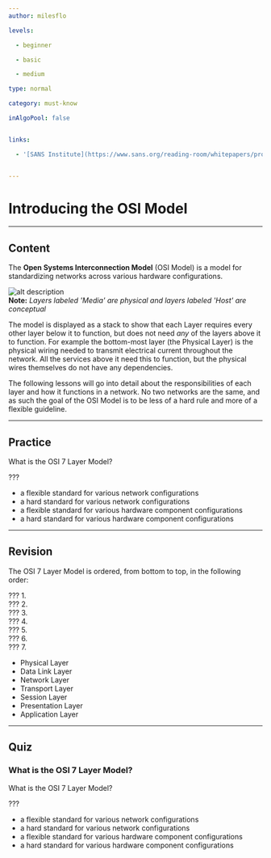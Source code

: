 ```yaml
---
author: milesflo

levels:

  - beginner

  - basic

  - medium

type: normal

category: must-know

inAlgoPool: false


links:

  - '[SANS Institute](https://www.sans.org/reading-room/whitepapers/protocols/applying-osi-layer-network-model-information-security-1309){website}'


---
```


# Introducing the OSI Model

---

## Content

The **Open Systems Interconnection Model** (OSI Model) is a model for standardizing networks across various hardware configurations.

![alt description](%3Csvg%20viewBox%3D%22-78%20-46%20476%20560%22%20width%3D%22476%22%20xmlns%3D%22http%3A%2F%2Fwww.w3.org%2F2000%2Fsvg%22%20xmlns%3Axlink%3D%22http%3A%2F%2Fwww.w3.org%2F1999%2Fxlink%22%20height%3D%22560%22%3E%3Cdefs%3E%3Cpath%20id%3D%22a%22%20d%3D%22M-3.56%20225l-.23-4.08-.84-3.93-1.31-3.23-1.62-2.93-2.16-2.46-2.3-2-2.7-1.16-3-.38%203-.24%202.7-1.23%202.3-1.69%202.16-2.7%201.62-3%201.3-3.23.85-3.85.23-4.24%22%20stroke%3D%22%23fff%22%20fill%3D%22%23fff%22%2F%3E%3Cpath%20id%3D%22b%22%20fill%3D%22none%22%20stroke%3D%22%237c7c7c%22%20d%3D%22M-3.56%20225l-.23-4.08-.84-3.93-1.31-3.23-1.62-2.93-2.16-2.46-2.3-2-2.7-1.16-3-.38%203-.24%202.7-1.23%202.3-1.69%202.16-2.7%201.62-3%201.3-3.23.85-3.85.23-4.24%22%2F%3E%3C%2Fdefs%3E%3Crect%20height%3D%22100%25%22%20width%3D%22100%25%22%20y%3D%22-46%22%20x%3D%22-78%22%20fill%3D%22%23fff%22%2F%3E%3Cg%20fill%3D%22none%22%3E%3Crect%20ry%3D%225%22%20height%3D%22192%22%20width%3D%2230.95%22%20stroke%3D%22%237c7c7c%22%20y%3D%22283.04%22%20x%3D%22-22.3%22%20stroke-width%3D%222%22%20class%3D%22bracket%22%2F%3E%3Crect%20ry%3D%226%22%20height%3D%22257.77%22%20width%3D%2230.95%22%20stroke%3D%22%237c7c7c%22%20y%3D%22-4.02%22%20x%3D%22-21.95%22%20stroke-width%3D%222%22%20class%3D%22bracket%22%2F%3E%3Crect%20ry%3D%2217.64%22%20height%3D%22212.09%22%20width%3D%22360.12%22%20stroke%3D%22%23b2b2b2%22%20y%3D%22272.97%22%20x%3D%228.95%22%20stroke-width%3D%226%22%20class%3D%22outline%22%2F%3E%3Crect%20ry%3D%2217.64%22%20height%3D%22278.17%22%20width%3D%22360.12%22%20stroke%3D%22%23b2b2b2%22%20y%3D%22-14.02%22%20x%3D%228.94%22%20stroke-width%3D%226%22%20class%3D%22outline%22%2F%3E%3C%2Fg%3E%3Cg%20stroke-width%3D%222%22%20stroke%3D%22%23000%22%20stroke-opacity%3D%22.4%22%20paint-order%3D%22stroke%22%3E%3Cg%20fill%3D%22%23c4db80%22%3E%3Crect%20ry%3D%2217.64%22%20height%3D%2260%22%20width%3D%22120%22%20y%3D%22-4.07%22%20x%3D%2218.98%22%20class%3D%22col1%20row1%22%2F%3E%3Crect%20ry%3D%2217.64%22%20height%3D%2260%22%20width%3D%22220%22%20y%3D%22-4.07%22%20x%3D%22138.98%22%20class%3D%22col2%20row1%22%2F%3E%3Crect%20ry%3D%2217.64%22%20height%3D%2260%22%20width%3D%22120%22%20y%3D%2261.93%22%20x%3D%2218.98%22%20class%3D%22col1%20row2%22%2F%3E%3Crect%20ry%3D%2217.64%22%20height%3D%2260%22%20width%3D%22220%22%20y%3D%2261.93%22%20x%3D%22138.98%22%20class%3D%22col2%20row2%22%2F%3E%3Crect%20ry%3D%2217.64%22%20height%3D%2260%22%20width%3D%22120%22%20y%3D%22127.93%22%20x%3D%2218.98%22%20class%3D%22col1%20row3%22%2F%3E%3Crect%20ry%3D%2217.64%22%20height%3D%2260%22%20width%3D%22220%22%20y%3D%22127.93%22%20x%3D%22138.98%22%20class%3D%22col2%20row3%22%2F%3E%3C%2Fg%3E%3Crect%20ry%3D%2217.64%22%20height%3D%2260%22%20width%3D%22120%22%20y%3D%22193.93%22%20x%3D%2218.98%22%20class%3D%22col1%20row4%22%20fill%3D%22%23e0e97f%22%2F%3E%3Crect%20ry%3D%2217.64%22%20height%3D%2260%22%20width%3D%22220%22%20y%3D%22193.93%22%20x%3D%22138.98%22%20class%3D%22col2%20row4%22%20fill%3D%22%23e0e97f%22%2F%3E%3Crect%20ry%3D%2217.64%22%20height%3D%2260%22%20width%3D%22120%22%20y%3D%22283.03%22%20x%3D%2219.04%22%20class%3D%22col1%20row5%22%20fill%3D%22%23f0e17f%22%2F%3E%3Crect%20ry%3D%2217.64%22%20height%3D%2260%22%20width%3D%22220%22%20y%3D%22283.03%22%20x%3D%22139.04%22%20class%3D%22col2%20row5%22%20fill%3D%22%23f0e17f%22%2F%3E%3Crect%20ry%3D%2217.64%22%20height%3D%2260%22%20width%3D%22120%22%20y%3D%22349.03%22%20x%3D%2219.04%22%20class%3D%22col1%20row6%22%20fill%3D%22%23edc27f%22%2F%3E%3Crect%20ry%3D%2217.64%22%20height%3D%2260%22%20width%3D%22220%22%20y%3D%22349.03%22%20x%3D%22139.04%22%20class%3D%22col2%20row6%22%20fill%3D%22%23edc27f%22%2F%3E%3Crect%20ry%3D%2217.64%22%20height%3D%2260%22%20width%3D%22120%22%20y%3D%22415.03%22%20x%3D%2219.04%22%20class%3D%22col1%20row7%22%20fill%3D%22%23dca27f%22%2F%3E%3Crect%20ry%3D%2217.64%22%20height%3D%2260%22%20width%3D%22220%22%20y%3D%22415.03%22%20x%3D%22139.04%22%20class%3D%22col2%20row7%22%20fill%3D%22%23dca27f%22%2F%3E%3C%2Fg%3E%3Cuse%20y%3D%22-80%22%20x%3D%22-17%22%20xlink%3Ahref%3D%22%23a%22%2F%3E%3Cuse%20xlink%3Ahref%3D%22%23b%22%20stroke%3D%22%237c7c7c%22%20y%3D%22-80%22%20x%3D%22-18.4%22%20stroke-width%3D%221.9%22%20fill%3D%22none%22%2F%3E%3Cuse%20y%3D%22176%22%20x%3D%22-17%22%20xlink%3Ahref%3D%22%23a%22%2F%3E%3Cuse%20xlink%3Ahref%3D%22%23b%22%20stroke%3D%22%237c7c7c%22%20y%3D%22176%22%20x%3D%22-18.4%22%20stroke-width%3D%221.9%22%20fill%3D%22none%22%2F%3E%3Cswitch%20font-size%3D%2218.06%22%20font-family%3D%22Arial%2Csans-serif%22%3E%3Cg%20systemLanguage%3D%22it%22%20text-anchor%3D%22middle%22%3E%3Ctext%20y%3D%22-26.31%22%20x%3D%2280%22%3Eunit%C3%A0%20di%20dato%3C%2Ftext%3E%3Ctext%20y%3D%22-26.31%22%20x%3D%22250%22%3Elivelli%3C%2Ftext%3E%3Ctext%20y%3D%2231.39%22%20x%3D%2278.98%22%3EDati%3C%2Ftext%3E%3Ctext%20y%3D%2297.39%22%20x%3D%2278.98%22%3EDati%3C%2Ftext%3E%3Ctext%20y%3D%22163.39%22%20x%3D%2278.98%22%3EDati%3C%2Ftext%3E%3Ctext%20y%3D%22229.39%22%20x%3D%2278.98%22%3ESegmenti%3C%2Ftext%3E%3Ctext%20y%3D%22318.49%22%20x%3D%2279.04%22%3EPacchetti%3C%2Ftext%3E%3Ctext%20y%3D%22384.49%22%20x%3D%2279.04%22%3ETrame%3C%2Ftext%3E%3Ctext%20y%3D%22450.49%22%20x%3D%2279.04%22%3EBit%3C%2Ftext%3E%3Ctext%20y%3D%2218%22%20x%3D%22248.98%22%3E%3Ctspan%3EApplicazione%3C%2Ftspan%3E%20%3Ctspan%20x%3D%22248.98%22%20font-size%3D%2210pt%22%20dy%3D%2216%22%3Edal%20processo%20di%20rete%3C%2Ftspan%3E%20%3Ctspan%20x%3D%22248.98%22%20font-size%3D%2210pt%22%20dy%3D%2216%22%3Eall%26apos%3Bapplicazione%3C%2Ftspan%3E%3C%2Ftext%3E%3Ctext%20y%3D%2282%22%20x%3D%22248.98%22%3E%3Ctspan%3EPresentazione%3C%2Ftspan%3E%20%3Ctspan%20x%3D%22248.98%22%20font-size%3D%2210pt%22%20dy%3D%2216%22%3Erappresentazione%20dei%20dati%3C%2Ftspan%3E%20%3Ctspan%20x%3D%22248.98%22%20font-size%3D%2210pt%22%20dy%3D%2216%22%3Ee%20criptazione%3C%2Ftspan%3E%3C%2Ftext%3E%3Ctext%20y%3D%22150%22%20x%3D%22248.98%22%3E%3Ctspan%3ESessione%3C%2Ftspan%3E%20%3Ctspan%20x%3D%22248.98%22%20font-size%3D%2210pt%22%20dy%3D%2222%22%3Ecomunicazione%20inter-host%3C%2Ftspan%3E%3C%2Ftext%3E%3Ctext%20y%3D%22214%22%20x%3D%22248.98%22%3E%3Ctspan%3ETrasporto%3C%2Ftspan%3E%20%3Ctspan%20x%3D%22248.98%22%20font-size%3D%2210pt%22%20dy%3D%2216%22%3Econnessioni%20end-to-end%3C%2Ftspan%3E%20%3Ctspan%20x%3D%22248.98%22%20font-size%3D%2210pt%22%20dy%3D%2216%22%3Ee%20affidabilit%C3%A0%3C%2Ftspan%3E%3C%2Ftext%3E%3Ctext%20y%3D%22303%22%20x%3D%22249.04%22%3E%3Ctspan%3ERete%3C%2Ftspan%3E%20%3Ctspan%20x%3D%22248.98%22%20font-size%3D%2210pt%22%20dy%3D%2216%22%3Edeterminazione%20dei%20percorsi%20e%3C%2Ftspan%3E%20%3Ctspan%20x%3D%22248.98%22%20font-size%3D%2210pt%22%20dy%3D%2216%22%3Eindirizzamento%20logico%20%28IP%29%3C%2Ftspan%3E%3C%2Ftext%3E%3Ctext%20y%3D%22369%22%20x%3D%22249.04%22%3E%3Ctspan%3ECollegamento%3C%2Ftspan%3E%20%3Ctspan%20x%3D%22248.98%22%20font-size%3D%2210pt%22%20dy%3D%2216%22%3Eindirizzamento%20fisico%3C%2Ftspan%3E%20%3Ctspan%20x%3D%22248.98%22%20font-size%3D%2210pt%22%20dy%3D%2216%22%3E%28MAC%20e%20LLC%29%3C%2Ftspan%3E%3C%2Ftext%3E%3Ctext%20y%3D%22435%22%20x%3D%22249.04%22%3E%3Ctspan%3EFisico%3C%2Ftspan%3E%20%3Ctspan%20x%3D%22248.98%22%20font-size%3D%2210pt%22%20dy%3D%2216%22%3Emezzo%2C%20segnale%20e%3C%2Ftspan%3E%20%3Ctspan%20x%3D%22248.98%22%20font-size%3D%2210pt%22%20dy%3D%2216%22%3Etrasmissione%20binaria%3C%2Ftspan%3E%3C%2Ftext%3E%3Cg%20font-size%3D%2224.06%22%3E%3Ctext%20y%3D%22127%22%20x%3D%22-50%22%20transform%3D%22rotate%28-90%20-50%20127%29%22%3ELivelli%20degli%20host%3C%2Ftext%3E%3Ctext%20y%3D%22384%22%20x%3D%22-50%22%20transform%3D%22rotate%28-90%20-50%20384%29%22%3ELivelli%20dei%20mezzi%3C%2Ftext%3E%3C%2Fg%3E%3C%2Fg%3E%3Cg%20systemLanguage%3D%22ro%22%20text-anchor%3D%22middle%22%3E%3Ctext%20y%3D%22-26.31%22%20x%3D%2280%22%3Eunitate%20de%20date%3C%2Ftext%3E%3Ctext%20y%3D%22-26.31%22%20x%3D%22250%22%3Eniveluri%3C%2Ftext%3E%3Ctext%20y%3D%2231.39%22%20x%3D%2278.98%22%3EDate%3C%2Ftext%3E%3Ctext%20y%3D%2297.39%22%20x%3D%2278.98%22%3EDate%3C%2Ftext%3E%3Ctext%20y%3D%22163.39%22%20x%3D%2278.98%22%3EDate%3C%2Ftext%3E%3Ctext%20y%3D%22229.39%22%20x%3D%2278.98%22%3ESegmente%3C%2Ftext%3E%3Ctext%20y%3D%22318.49%22%20x%3D%2279.04%22%3EPachete%3C%2Ftext%3E%3Ctext%20y%3D%22384.49%22%20x%3D%2279.04%22%3ECadre%3C%2Ftext%3E%3Ctext%20y%3D%22450.49%22%20x%3D%2279.04%22%3EBi%C8%9Bi%3C%2Ftext%3E%3Ctext%20y%3D%2218%22%20x%3D%22248.98%22%3E%3Ctspan%3EAplica%C8%9Bie%3C%2Ftspan%3E%20%3Ctspan%20x%3D%22248.98%22%20font-size%3D%2210pt%22%20dy%3D%2216%22%3Ede%20la%20procesulde%20re%C8%9Bea%3C%2Ftspan%3E%20%3Ctspan%20x%3D%22248.98%22%20font-size%3D%2210pt%22%20dy%3D%2216%22%3Ela%26apos%3Baplica%C8%9Bie%3C%2Ftspan%3E%3C%2Ftext%3E%3Ctext%20y%3D%2282%22%20x%3D%22248.98%22%3E%3Ctspan%3EPrezentare%3C%2Ftspan%3E%20%3Ctspan%20x%3D%22248.98%22%20font-size%3D%2210pt%22%20dy%3D%2216%22%3Ereprezentarea%20datelor%3C%2Ftspan%3E%20%3Ctspan%20x%3D%22248.98%22%20font-size%3D%2210pt%22%20dy%3D%2216%22%3E%C8%99i%20criptare%3C%2Ftspan%3E%3C%2Ftext%3E%3Ctext%20y%3D%22150%22%20x%3D%22248.98%22%3E%3Ctspan%3ESesiune%3C%2Ftspan%3E%20%3Ctspan%20x%3D%22248.98%22%20font-size%3D%2210pt%22%20dy%3D%2222%22%3Ecomunicare%20%C3%AEntre%20hosturi%3C%2Ftspan%3E%3C%2Ftext%3E%3Ctext%20y%3D%22214%22%20x%3D%22248.98%22%3E%3Ctspan%3ETrasport%3C%2Ftspan%3E%20%3Ctspan%20x%3D%22248.98%22%20font-size%3D%2210pt%22%20dy%3D%2216%22%3Econexiuni%20end-to-end%3C%2Ftspan%3E%20%3Ctspan%20x%3D%22248.98%22%20font-size%3D%2210pt%22%20dy%3D%2216%22%3E%C8%99i%20fiabilitate%3C%2Ftspan%3E%3C%2Ftext%3E%3Ctext%20y%3D%22303%22%20x%3D%22249.04%22%3E%3Ctspan%3ERe%C8%9Bea%3C%2Ftspan%3E%20%3Ctspan%20x%3D%22248.98%22%20font-size%3D%2210pt%22%20dy%3D%2216%22%3Edeterminarea%20rutelor%3C%2Ftspan%3E%20%3Ctspan%20x%3D%22248.98%22%20font-size%3D%2210pt%22%20dy%3D%2216%22%3E%C8%99i%20adresare%20logic%C4%83%20%28IP%29%3C%2Ftspan%3E%3C%2Ftext%3E%3Ctext%20y%3D%22369%22%20x%3D%22249.04%22%3E%3Ctspan%3ELeg%C4%83tur%C4%83%20de%20date%3C%2Ftspan%3E%20%3Ctspan%20x%3D%22248.98%22%20font-size%3D%2210pt%22%20dy%3D%2216%22%3Eadresare%20fizic%C4%83%3C%2Ftspan%3E%20%3Ctspan%20x%3D%22248.98%22%20font-size%3D%2210pt%22%20dy%3D%2216%22%3E%28MAC%20%C8%99i%20LLC%29%3C%2Ftspan%3E%3C%2Ftext%3E%3Ctext%20y%3D%22435%22%20x%3D%22249.04%22%3E%3Ctspan%3EFizic%3C%2Ftspan%3E%20%3Ctspan%20x%3D%22248.98%22%20font-size%3D%2210pt%22%20dy%3D%2216%22%3Emediu%2C%20semnal%20%C8%99i%3C%2Ftspan%3E%20%3Ctspan%20x%3D%22248.98%22%20font-size%3D%2210pt%22%20dy%3D%2216%22%3Etransmisiune%20binar%C4%83%3C%2Ftspan%3E%3C%2Ftext%3E%3Cg%20font-size%3D%2224.06%22%3E%3Ctext%20y%3D%22127%22%20x%3D%22-50%22%20transform%3D%22rotate%28-90%20-50%20127%29%22%3ENiveluri%20ale%20hostului%3C%2Ftext%3E%3Ctext%20y%3D%22384%22%20x%3D%22-50%22%20transform%3D%22rotate%28-90%20-50%20384%29%22%3ENiveluri%20are%20mediului%3C%2Ftext%3E%3C%2Fg%3E%3C%2Fg%3E%3Cg%20systemLanguage%3D%22cs%22%20text-anchor%3D%22middle%22%3E%3Ctext%20y%3D%22-26.31%22%20x%3D%2280%22%3Edata%3C%2Ftext%3E%3Ctext%20y%3D%22-26.31%22%20x%3D%22250%22%3Evrstva%3C%2Ftext%3E%3Ctext%20y%3D%2231.39%22%20x%3D%2278.98%22%3EData%3C%2Ftext%3E%3Ctext%20y%3D%2297.39%22%20x%3D%2278.98%22%3EData%3C%2Ftext%3E%3Ctext%20y%3D%22163.39%22%20x%3D%2278.98%22%3EData%3C%2Ftext%3E%3Ctext%20y%3D%22229.39%22%20x%3D%2278.98%22%3ESegmenty%3C%2Ftext%3E%3Ctext%20y%3D%22318.49%22%20x%3D%2279.04%22%3EPakety%3C%2Ftext%3E%3Ctext%20y%3D%22384.49%22%20x%3D%2279.04%22%3ER%C3%A1mce%3C%2Ftext%3E%3Ctext%20y%3D%22450.49%22%20x%3D%2279.04%22%3EBity%3C%2Ftext%3E%3Ctext%20y%3D%2218%22%20x%3D%22248.98%22%3E%3Ctspan%3EAplika%C4%8Dn%C3%AD%3C%2Ftspan%3E%20%3Ctspan%20x%3D%22248.98%22%20font-size%3D%2210pt%22%20dy%3D%2222%22%3Es%C3%AD%C5%A5ov%C3%BD%20proces%20aplikac%C3%AD%3C%2Ftspan%3E%3C%2Ftext%3E%3Ctext%20y%3D%2282%22%20x%3D%22248.98%22%3E%3Ctspan%3EPrezenta%C4%8Dn%C3%AD%3C%2Ftspan%3E%20%3Ctspan%20x%3D%22248.98%22%20font-size%3D%2210pt%22%20dy%3D%2222%22%3Eprezentace%20dat%20a%20%C5%A1ifrov%C3%A1n%C3%AD%3C%2Ftspan%3E%3C%2Ftext%3E%3Ctext%20y%3D%22150%22%20x%3D%22248.98%22%3E%3Ctspan%3ERela%C4%8Dn%C3%AD%3C%2Ftspan%3E%20%3Ctspan%20x%3D%22248.98%22%20font-size%3D%2210pt%22%20dy%3D%2216%22%3Ekomunikace%20mezi%3C%2Ftspan%3E%20%3Ctspan%20x%3D%22248.98%22%20font-size%3D%2210pt%22%20dy%3D%2216%22%3Ehostitely%3C%2Ftspan%3E%3C%2Ftext%3E%3Ctext%20y%3D%22214%22%20x%3D%22248.98%22%3E%3Ctspan%3ETransportn%C3%AD%3C%2Ftspan%3E%20%3Ctspan%20x%3D%22248.98%22%20font-size%3D%2210pt%22%20dy%3D%2216%22%3EEnd-to-End%20spojen%C3%AD%3C%2Ftspan%3E%20%3Ctspan%20x%3D%22248.98%22%20font-size%3D%2210pt%22%20dy%3D%2216%22%3Ea%20spolehlivost%3C%2Ftspan%3E%3C%2Ftext%3E%3Ctext%20y%3D%22303%22%20x%3D%22249.04%22%3E%3Ctspan%3ES%C3%AD%C5%A5ov%C3%A1%3C%2Ftspan%3E%20%3Ctspan%20x%3D%22248.98%22%20font-size%3D%2210pt%22%20dy%3D%2216%22%3Eur%C4%8Dov%C3%A1n%C3%AD%20cesty%20a%3C%2Ftspan%3E%20%3Ctspan%20x%3D%22248.98%22%20font-size%3D%2210pt%22%20dy%3D%2216%22%3Elogick%C3%A9%20adresov%C3%A1n%C3%AD%20%28IP%29%3C%2Ftspan%3E%3C%2Ftext%3E%3Ctext%20y%3D%22369%22%20x%3D%22249.04%22%3E%3Ctspan%3ESpojov%C3%A1%3C%2Ftspan%3E%20%3Ctspan%20x%3D%22248.98%22%20font-size%3D%2210pt%22%20dy%3D%2216%22%3Efyzick%C3%A9%20adresov%C3%A1n%C3%AD%3C%2Ftspan%3E%20%3Ctspan%20x%3D%22248.98%22%20font-size%3D%2210pt%22%20dy%3D%2216%22%3E%28MAC%20a%20LLC%29%3C%2Ftspan%3E%3C%2Ftext%3E%3Ctext%20y%3D%22435%22%20x%3D%22249.04%22%3E%3Ctspan%3EFyzick%C3%A1%3C%2Ftspan%3E%20%3Ctspan%20x%3D%22248.98%22%20font-size%3D%2210pt%22%20dy%3D%2222%22%3Em%C3%A9dium%2C%20sign%C3%A1l%2C%20bin%C3%A1rn%C3%AD%20p%C5%99enos%3C%2Ftspan%3E%3C%2Ftext%3E%3Cg%20font-size%3D%2224.06%22%3E%3Ctext%20y%3D%22127%22%20x%3D%22-50%22%20transform%3D%22rotate%28-90%20-50%20127%29%22%3EVrstvy%20hostitel%C5%AF%3C%2Ftext%3E%3Ctext%20y%3D%22384%22%20x%3D%22-50%22%20transform%3D%22rotate%28-90%20-50%20384%29%22%3EVrstvy%20m%C3%A9dia%3C%2Ftext%3E%3C%2Fg%3E%3C%2Fg%3E%3Cg%20systemLanguage%3D%22sv%22%20text-anchor%3D%22middle%22%3E%3Ctext%20y%3D%22-26.31%22%20x%3D%2280%22%3Edata%3C%2Ftext%3E%3Ctext%20y%3D%22-26.31%22%20x%3D%22250%22%3Eskikt%3C%2Ftext%3E%3Ctext%20y%3D%2231.39%22%20x%3D%2278.98%22%3EData%3C%2Ftext%3E%3Ctext%20y%3D%2297.39%22%20x%3D%2278.98%22%3EData%3C%2Ftext%3E%3Ctext%20y%3D%22163.39%22%20x%3D%2278.98%22%3EData%3C%2Ftext%3E%3Ctext%20y%3D%22229.39%22%20x%3D%2278.98%22%3ESegment%3C%2Ftext%3E%3Ctext%20y%3D%22318.49%22%20x%3D%2279.04%22%3EPaket%3C%2Ftext%3E%3Ctext%20y%3D%22384.49%22%20x%3D%2279.04%22%3ERamar%3C%2Ftext%3E%3Ctext%20y%3D%22450.49%22%20x%3D%2279.04%22%3EBitar%3C%2Ftext%3E%3Ctext%20y%3D%2218%22%20x%3D%22248.98%22%3E%3Ctspan%3EApplikation%3C%2Ftspan%3E%20%3Ctspan%20x%3D%22248.98%22%20font-size%3D%2210pt%22%20dy%3D%2216%22%3En%C3%A4tverksprocess%3C%2Ftspan%3E%20%3Ctspan%20x%3D%22248.98%22%20font-size%3D%2210pt%22%20dy%3D%2216%22%3Etill%20applikation%3C%2Ftspan%3E%3C%2Ftext%3E%3Ctext%20y%3D%2282%22%20x%3D%22248.98%22%3E%3Ctspan%3EPresentation%3C%2Ftspan%3E%20%3Ctspan%20x%3D%22248.98%22%20font-size%3D%2210pt%22%20dy%3D%2216%22%3Edataframst%C3%A4llning%3C%2Ftspan%3E%20%3Ctspan%20x%3D%22248.98%22%20font-size%3D%2210pt%22%20dy%3D%2216%22%3Eoch%20kryptering%3C%2Ftspan%3E%3C%2Ftext%3E%3Ctext%20y%3D%22150%22%20x%3D%22248.98%22%3E%3Ctspan%3ESession%3C%2Ftspan%3E%20%3Ctspan%20x%3D%22248.98%22%20font-size%3D%2210pt%22%20dy%3D%2216%22%3Emellanv%C3%A4rdslig%3C%2Ftspan%3E%20%3Ctspan%20x%3D%22248.98%22%20font-size%3D%2210pt%22%20dy%3D%2216%22%3Ekommunikationssamordning%3C%2Ftspan%3E%3C%2Ftext%3E%3Ctext%20y%3D%22214%22%20x%3D%22248.98%22%3E%3Ctspan%3ETransport%3C%2Ftspan%3E%20%3Ctspan%20x%3D%22248.98%22%20font-size%3D%2210pt%22%20dy%3D%2216%22%3Es%C3%A4ndning%2C%20mottagning%3C%2Ftspan%3E%20%3Ctspan%20x%3D%22248.98%22%20font-size%3D%2210pt%22%20dy%3D%2216%22%3Eoch%20ankomstkontroll%3C%2Ftspan%3E%3C%2Ftext%3E%3Ctext%20y%3D%22303%22%20x%3D%22249.04%22%3E%3Ctspan%3EN%C3%A4tverk%3C%2Ftspan%3E%20%3Ctspan%20x%3D%22248.98%22%20font-size%3D%2210pt%22%20dy%3D%2216%22%3Enavigering%20och%3C%2Ftspan%3E%20%3Ctspan%20x%3D%22248.98%22%20font-size%3D%2210pt%22%20dy%3D%2216%22%3Elogisk%20adressering%20%28IP%29%3C%2Ftspan%3E%3C%2Ftext%3E%3Ctext%20y%3D%22369%22%20x%3D%22249.04%22%3E%3Ctspan%3EDatal%C3%A4nk%3C%2Ftspan%3E%20%3Ctspan%20x%3D%22248.98%22%20font-size%3D%2210pt%22%20dy%3D%2216%22%3Efysisk%20adressering%3C%2Ftspan%3E%20%3Ctspan%20x%3D%22248.98%22%20font-size%3D%2210pt%22%20dy%3D%2216%22%3E%28MAC%20och%20LLC%29%3C%2Ftspan%3E%3C%2Ftext%3E%3Ctext%20y%3D%22435%22%20x%3D%22249.04%22%3E%3Ctspan%3EFysiskt%3C%2Ftspan%3E%20%3Ctspan%20x%3D%22248.98%22%20font-size%3D%2210pt%22%20dy%3D%2216%22%3Emedia%2C%20signal%20och%3C%2Ftspan%3E%20%3Ctspan%20x%3D%22248.98%22%20font-size%3D%2210pt%22%20dy%3D%2216%22%3Ebin%C3%A4r%20%C3%B6verf%C3%B6ring%3C%2Ftspan%3E%3C%2Ftext%3E%3Cg%20font-size%3D%2224.06%22%3E%3Ctext%20y%3D%22127%22%20x%3D%22-50%22%20transform%3D%22rotate%28-90%20-50%20127%29%22%3EV%C3%A4rdskikt%3C%2Ftext%3E%3Ctext%20y%3D%22384%22%20x%3D%22-50%22%20transform%3D%22rotate%28-90%20-50%20384%29%22%3EMediumskikt%3C%2Ftext%3E%3C%2Fg%3E%3C%2Fg%3E%3Cg%20systemLanguage%3D%22es%22%20text-anchor%3D%22middle%22%3E%3Ctext%20y%3D%22-26.31%22%20x%3D%2280%22%3Edata%20unit%3C%2Ftext%3E%3Ctext%20y%3D%22-26.31%22%20x%3D%22250%22%3Elayers%3C%2Ftext%3E%3Ctext%20y%3D%2231.39%22%20x%3D%2278.98%22%3EData%3C%2Ftext%3E%3Ctext%20y%3D%2297.39%22%20x%3D%2278.98%22%3EData%3C%2Ftext%3E%3Ctext%20y%3D%22163.39%22%20x%3D%2278.98%22%3EData%3C%2Ftext%3E%3Ctext%20y%3D%22229.39%22%20x%3D%2278.98%22%3ESegments%3C%2Ftext%3E%3Ctext%20y%3D%22318.49%22%20x%3D%2279.04%22%3EPackets%3C%2Ftext%3E%3Ctext%20y%3D%22384.49%22%20x%3D%2279.04%22%3EFrames%3C%2Ftext%3E%3Ctext%20y%3D%22450.49%22%20x%3D%2279.04%22%3EBits%3C%2Ftext%3E%3Ctext%20y%3D%2218%22%20x%3D%22248.98%22%3E%3Ctspan%3ENivel%20de%20Aplicaci%C3%B3n%3C%2Ftspan%3E%20%3Ctspan%20x%3D%22248.98%22%20font-size%3D%2210pt%22%20dy%3D%2222%22%3Eservicios%20de%20red%20a%20aplicaciones%3C%2Ftspan%3E%3C%2Ftext%3E%3Ctext%20y%3D%2282%22%20x%3D%22248.98%22%3E%3Ctspan%3ENivel%20de%20Presentaci%C3%B3n%3C%2Ftspan%3E%20%3Ctspan%20x%3D%22248.98%22%20font-size%3D%2210pt%22%20dy%3D%2222%22%3Erepresentaci%C3%B3n%20de%20los%20datos%3C%2Ftspan%3E%3C%2Ftext%3E%3Ctext%20y%3D%22150%22%20x%3D%22248.98%22%3E%3Ctspan%3ENivel%20de%20Sesi%C3%B3n%3C%2Ftspan%3E%20%3Ctspan%20x%3D%22248.98%22%20font-size%3D%2210pt%22%20dy%3D%2216%22%3Ecomunicaci%C3%B3n%20entre%20dispositivos%3C%2Ftspan%3E%20%3Ctspan%20x%3D%22248.98%22%20font-size%3D%2210pt%22%20dy%3D%2216%22%3Ede%20la%20red%3C%2Ftspan%3E%3C%2Ftext%3E%3Ctext%20y%3D%22214%22%20x%3D%22248.98%22%3E%3Ctspan%3ENivel%20de%20Transporte%3C%2Ftspan%3E%20%3Ctspan%20x%3D%22248.98%22%20font-size%3D%2210pt%22%20dy%3D%2216%22%3Econexi%C3%B3n%20extremo-a-extremo%3C%2Ftspan%3E%20%3Ctspan%20x%3D%22248.98%22%20font-size%3D%2210pt%22%20dy%3D%2216%22%3Ey%20fiabilidad%20de%20los%20datos%3C%2Ftspan%3E%3C%2Ftext%3E%3Ctext%20y%3D%22303%22%20x%3D%22249.04%22%3E%3Ctspan%3ENivel%20de%20Red%3C%2Ftspan%3E%20%3Ctspan%20x%3D%22248.98%22%20font-size%3D%2210pt%22%20dy%3D%2216%22%3Edeterminaci%C3%B3n%20de%20ruta%20e%3C%2Ftspan%3E%20%3Ctspan%20x%3D%22248.98%22%20font-size%3D%2210pt%22%20dy%3D%2216%22%3Edireccionamiento%20l%C3%B3gico%20%28IP%29%3C%2Ftspan%3E%3C%2Ftext%3E%3Ctext%20y%3D%22369%22%20x%3D%22249.04%22%3E%3Ctspan%3ENivel%20de%20Enlace%20de%20Datos%3C%2Ftspan%3E%20%3Ctspan%20x%3D%22248.98%22%20font-size%3D%2210pt%22%20dy%3D%2216%22%3Edireccionamiento%20f%C3%ADsico%3C%2Ftspan%3E%20%3Ctspan%20x%3D%22248.98%22%20font-size%3D%2210pt%22%20dy%3D%2216%22%3E%28MAC%20y%20LLC%29%3C%2Ftspan%3E%3C%2Ftext%3E%3Ctext%20y%3D%22435%22%20x%3D%22249.04%22%3E%3Ctspan%3ENivel%20F%C3%ADsico%3C%2Ftspan%3E%20%3Ctspan%20x%3D%22248.98%22%20font-size%3D%2210pt%22%20dy%3D%2222%22%3Ese%C3%B1al%20y%20transmisi%C3%B3n%20binaria%3C%2Ftspan%3E%3C%2Ftext%3E%3Cg%20font-size%3D%2224.06%22%3E%3Ctext%20y%3D%22127%22%20x%3D%22-50%22%20transform%3D%22rotate%28-90%20-50%20127%29%22%3EHost%20Layers%3C%2Ftext%3E%3Ctext%20y%3D%22384%22%20x%3D%22-50%22%20transform%3D%22rotate%28-90%20-50%20384%29%22%3EMedia%20Layers%3C%2Ftext%3E%3C%2Fg%3E%3C%2Fg%3E%3Cg%20systemLanguage%3D%22sk%22%20text-anchor%3D%22middle%22%3E%3Ctext%20y%3D%22-26.31%22%20x%3D%2280%22%3Ed%C3%A1ta%3C%2Ftext%3E%3Ctext%20y%3D%22-26.31%22%20x%3D%22250%22%3Evrstva%3C%2Ftext%3E%3Ctext%20y%3D%2231.39%22%20x%3D%2278.98%22%3ED%C3%A1ta%3C%2Ftext%3E%3Ctext%20y%3D%2297.39%22%20x%3D%2278.98%22%3ED%C3%A1ta%3C%2Ftext%3E%3Ctext%20y%3D%22163.39%22%20x%3D%2278.98%22%3ED%C3%A1ta%3C%2Ftext%3E%3Ctext%20y%3D%22229.39%22%20x%3D%2278.98%22%3ESegmenty%3C%2Ftext%3E%3Ctext%20y%3D%22318.49%22%20x%3D%2279.04%22%3EPakety%3C%2Ftext%3E%3Ctext%20y%3D%22384.49%22%20x%3D%2279.04%22%3ER%C3%A1mce%3C%2Ftext%3E%3Ctext%20y%3D%22450.49%22%20x%3D%2279.04%22%3EBity%3C%2Ftext%3E%3Ctext%20y%3D%2218%22%20x%3D%22248.98%22%3E%3Ctspan%3EAplika%C4%8Dn%C3%A1%3C%2Ftspan%3E%20%3Ctspan%20x%3D%22248.98%22%20font-size%3D%2210pt%22%20dy%3D%2222%22%3Esie%C5%A5ov%C3%BD%20proces%20aplik%C3%A1cii%3C%2Ftspan%3E%3C%2Ftext%3E%3Ctext%20y%3D%2282%22%20x%3D%22248.98%22%3E%3Ctspan%3EPrezenta%C4%8Dn%C3%A1%3C%2Ftspan%3E%20%3Ctspan%20x%3D%22248.98%22%20font-size%3D%2210pt%22%20dy%3D%2216%22%3Ereprezent%C3%A1cia%20d%C3%A1t%3C%2Ftspan%3E%20%3Ctspan%20x%3D%22248.98%22%20font-size%3D%2210pt%22%20dy%3D%2216%22%3Ea%20kryptovanie%3C%2Ftspan%3E%3C%2Ftext%3E%3Ctext%20y%3D%22150%22%20x%3D%22248.98%22%3E%3Ctspan%3ERela%C4%8Dn%C3%A1%3C%2Ftspan%3E%20%3Ctspan%20x%3D%22248.98%22%20font-size%3D%2210pt%22%20dy%3D%2216%22%3Ekomunik%C3%A1cia%3C%2Ftspan%3E%20%3Ctspan%20x%3D%22248.98%22%20font-size%3D%2210pt%22%20dy%3D%2216%22%3Emedzi%20strojmi%3C%2Ftspan%3E%3C%2Ftext%3E%3Ctext%20y%3D%22214%22%20x%3D%22248.98%22%3E%3Ctspan%3ETransportn%C3%A1%3C%2Ftspan%3E%20%3Ctspan%20x%3D%22248.98%22%20font-size%3D%2210pt%22%20dy%3D%2216%22%3EEnd-to-end%20spojenia%3C%2Ftspan%3E%20%3Ctspan%20x%3D%22248.98%22%20font-size%3D%2210pt%22%20dy%3D%2216%22%3Ea%20spo%C4%BEahlivos%C5%A5%3C%2Ftspan%3E%3C%2Ftext%3E%3Ctext%20y%3D%22303%22%20x%3D%22249.04%22%3E%3Ctspan%3ESie%C5%A5ov%C3%A1%3C%2Ftspan%3E%20%3Ctspan%20x%3D%22248.98%22%20font-size%3D%2210pt%22%20dy%3D%2216%22%3Eur%C4%8Dovanie%20cesty%20a%3C%2Ftspan%3E%20%3Ctspan%20x%3D%22248.98%22%20font-size%3D%2210pt%22%20dy%3D%2216%22%3Elogick%C3%A9%20adresovanie%20%28IP%29%3C%2Ftspan%3E%3C%2Ftext%3E%3Ctext%20y%3D%22369%22%20x%3D%22249.04%22%3E%3Ctspan%3ESpojov%C3%A1%3C%2Ftspan%3E%20%3Ctspan%20x%3D%22248.98%22%20font-size%3D%2210pt%22%20dy%3D%2216%22%3Efyzick%C3%A9%20adresovanie%3C%2Ftspan%3E%20%3Ctspan%20x%3D%22248.98%22%20font-size%3D%2210pt%22%20dy%3D%2216%22%3E%28MAC%20a%20LLC%29%3C%2Ftspan%3E%3C%2Ftext%3E%3Ctext%20y%3D%22435%22%20x%3D%22249.04%22%3E%3Ctspan%3EFyzick%C3%A1%3C%2Ftspan%3E%20%3Ctspan%20x%3D%22248.98%22%20font-size%3D%2210pt%22%20dy%3D%2216%22%3Em%C3%A9dium%2C%20sign%C3%A1l%2C%3C%2Ftspan%3E%20%3Ctspan%20x%3D%22248.98%22%20font-size%3D%2210pt%22%20dy%3D%2216%22%3Ebin%C3%A1rny%20prenos%3C%2Ftspan%3E%3C%2Ftext%3E%3Cg%20font-size%3D%2224.06%22%3E%3Ctext%20y%3D%22127%22%20x%3D%22-50%22%20transform%3D%22rotate%28-90%20-50%20127%29%22%3EVrstvy%20stroja%3C%2Ftext%3E%3Ctext%20y%3D%22384%22%20x%3D%22-50%22%20transform%3D%22rotate%28-90%20-50%20384%29%22%3EVrstvy%20m%C3%A9dia%3C%2Ftext%3E%3C%2Fg%3E%3C%2Fg%3E%3Cg%20systemLanguage%3D%22fr%22%20text-anchor%3D%22middle%22%3E%3Ctext%20y%3D%22-26.31%22%20x%3D%2280%22%3Eunit%C3%A9%20de%20donn%C3%A9es%3C%2Ftext%3E%3Ctext%20y%3D%22-26.31%22%20x%3D%22250%22%3Ecouches%3C%2Ftext%3E%3Ctext%20y%3D%2231.39%22%20x%3D%2278.98%22%3EDonn%C3%A9e%3C%2Ftext%3E%3Ctext%20y%3D%2297.39%22%20x%3D%2278.98%22%3EDonn%C3%A9e%3C%2Ftext%3E%3Ctext%20y%3D%22163.39%22%20x%3D%2278.98%22%3EDonn%C3%A9e%3C%2Ftext%3E%3Ctext%20y%3D%22229.39%22%20x%3D%2278.98%22%3ESegment%3C%2Ftext%3E%3Ctext%20y%3D%22318.49%22%20x%3D%2279.04%22%3EPaquet%3C%2Ftext%3E%3Ctext%20y%3D%22384.49%22%20x%3D%2279.04%22%3ETrame%3C%2Ftext%3E%3Ctext%20y%3D%22450.49%22%20x%3D%2279.04%22%3EBit%3C%2Ftext%3E%3Ctext%20y%3D%2218%22%20x%3D%22248.98%22%3E%3Ctspan%3E7%20-%20Application%3C%2Ftspan%3E%20%3Ctspan%20x%3D%22248.98%22%20font-size%3D%2210pt%22%20dy%3D%2222%22%3EPoint%20d%26apos%3Bacc%C3%A8s%20aux%20services%20r%C3%A9seau%3C%2Ftspan%3E%3C%2Ftext%3E%3Ctext%20y%3D%2282%22%20x%3D%22248.98%22%3E%3Ctspan%3E6%20-%20Pr%C3%A9sentation%3C%2Ftspan%3E%20%3Ctspan%20x%3D%22248.98%22%20font-size%3D%2210pt%22%20dy%3D%2216%22%3EConversion%20et%20chiffrement%3C%2Ftspan%3E%20%3Ctspan%20x%3D%22248.98%22%20font-size%3D%2210pt%22%20dy%3D%2216%22%3Edes%20donn%C3%A9es%3C%2Ftspan%3E%3C%2Ftext%3E%3Ctext%20y%3D%22150%22%20x%3D%22248.98%22%3E%3Ctspan%3E5%20-%20Session%3C%2Ftspan%3E%20%3Ctspan%20x%3D%22248.98%22%20font-size%3D%2210pt%22%20dy%3D%2222%22%3ECommunication%20Interhost%3C%2Ftspan%3E%3C%2Ftext%3E%3Ctext%20y%3D%22214%22%20x%3D%22248.98%22%3E%3Ctspan%3E4%20-%20Transport%3C%2Ftspan%3E%20%3Ctspan%20x%3D%22248.98%22%20font-size%3D%2210pt%22%20dy%3D%2216%22%3EConnexion%20de%20bout%20en%20bout%3C%2Ftspan%3E%20%3Ctspan%20x%3D%22248.98%22%20font-size%3D%2210pt%22%20dy%3D%2216%22%3Eet%20contr%C3%B4le%20de%20flux%20%28TCP%29%3C%2Ftspan%3E%3C%2Ftext%3E%3Ctext%20y%3D%22303%22%20x%3D%22249.04%22%3E%3Ctspan%3E3%20-%20R%C3%A9seau%3C%2Ftspan%3E%20%3Ctspan%20x%3D%22248.98%22%20font-size%3D%2210pt%22%20dy%3D%2216%22%3ED%C3%A9termine%20le%20parcours%3C%2Ftspan%3E%20%3Ctspan%20x%3D%22248.98%22%20font-size%3D%2210pt%22%20dy%3D%2216%22%3Eet%20l%26apos%3Badressage%20logique%20%28IP%29%3C%2Ftspan%3E%3C%2Ftext%3E%3Ctext%20y%3D%22369%22%20x%3D%22249.04%22%3E%3Ctspan%3E2%20-%20Liaison%3C%2Ftspan%3E%20%3Ctspan%20x%3D%22248.98%22%20font-size%3D%2210pt%22%20dy%3D%2216%22%3EAdressage%20physique%3C%2Ftspan%3E%20%3Ctspan%20x%3D%22248.98%22%20font-size%3D%2210pt%22%20dy%3D%2216%22%3E%28MAC%20et%20LLC%29%3C%2Ftspan%3E%3C%2Ftext%3E%3Ctext%20y%3D%22435%22%20x%3D%22249.04%22%3E%3Ctspan%3E1%20-%20Physique%3C%2Ftspan%3E%20%3Ctspan%20x%3D%22248.98%22%20font-size%3D%2210pt%22%20dy%3D%2216%22%3ETransmission%20binaire%3C%2Ftspan%3E%20%3Ctspan%20x%3D%22248.98%22%20font-size%3D%2210pt%22%20dy%3D%2216%22%3Enum%C3%A9rique%20ou%20analogique%3C%2Ftspan%3E%3C%2Ftext%3E%3Cg%20font-size%3D%2224.06%22%3E%3Ctext%20y%3D%22127%22%20x%3D%22-50%22%20transform%3D%22rotate%28-90%20-50%20127%29%22%3ECouches%20hautes%3C%2Ftext%3E%3Ctext%20y%3D%22384%22%20x%3D%22-50%22%20transform%3D%22rotate%28-90%20-50%20384%29%22%3ECouches%20mat%C3%A9rielles%3C%2Ftext%3E%3C%2Fg%3E%3C%2Fg%3E%3Cg%20text-anchor%3D%22middle%22%3E%3Ctext%20y%3D%22-26.31%22%20x%3D%2280%22%3Edata%20unit%3C%2Ftext%3E%3Ctext%20y%3D%22-26.31%22%20x%3D%22250%22%3Elayers%3C%2Ftext%3E%3Ctext%20y%3D%2231.39%22%20x%3D%2278.98%22%3EData%3C%2Ftext%3E%3Ctext%20y%3D%2297.39%22%20x%3D%2278.98%22%3EData%3C%2Ftext%3E%3Ctext%20y%3D%22163.39%22%20x%3D%2278.98%22%3EData%3C%2Ftext%3E%3Ctext%20y%3D%22229.39%22%20x%3D%2278.98%22%3ESegments%3C%2Ftext%3E%3Ctext%20y%3D%22318.49%22%20x%3D%2279.04%22%3EPackets%3C%2Ftext%3E%3Ctext%20y%3D%22384.49%22%20x%3D%2279.04%22%3EFrames%3C%2Ftext%3E%3Ctext%20y%3D%22450.49%22%20x%3D%2279.04%22%3EBits%3C%2Ftext%3E%3Ctext%20y%3D%2218%22%20x%3D%22248.98%22%3E%3Ctspan%3EApplication%3C%2Ftspan%3E%20%3Ctspan%20x%3D%22248.98%22%20font-size%3D%2210pt%22%20dy%3D%2222%22%3ENetwork%20Process%20to%20Application%3C%2Ftspan%3E%3C%2Ftext%3E%3Ctext%20y%3D%2282%22%20x%3D%22248.98%22%3E%3Ctspan%3EPresentation%3C%2Ftspan%3E%20%3Ctspan%20x%3D%22248.98%22%20font-size%3D%2210pt%22%20dy%3D%2216%22%3EData%20Representation%3C%2Ftspan%3E%20%3Ctspan%20x%3D%22248.98%22%20font-size%3D%2210pt%22%20dy%3D%2216%22%3Eand%20Encryption%3C%2Ftspan%3E%3C%2Ftext%3E%3Ctext%20y%3D%22150%22%20x%3D%22248.98%22%3E%3Ctspan%3ESession%3C%2Ftspan%3E%20%3Ctspan%20x%3D%22248.98%22%20font-size%3D%2210pt%22%20dy%3D%2222%22%3EInterhost%20Communication%3C%2Ftspan%3E%3C%2Ftext%3E%3Ctext%20y%3D%22214%22%20x%3D%22248.98%22%3E%3Ctspan%3ETransport%3C%2Ftspan%3E%20%3Ctspan%20x%3D%22248.98%22%20font-size%3D%2210pt%22%20dy%3D%2216%22%3EEnd-to-End%20Connections%3C%2Ftspan%3E%20%3Ctspan%20x%3D%22248.98%22%20font-size%3D%2210pt%22%20dy%3D%2216%22%3Eand%20Reliability%3C%2Ftspan%3E%3C%2Ftext%3E%3Ctext%20y%3D%22303%22%20x%3D%22249.04%22%3E%3Ctspan%3ENetwork%3C%2Ftspan%3E%20%3Ctspan%20x%3D%22248.98%22%20font-size%3D%2210pt%22%20dy%3D%2216%22%3EPath%20Determination%20and%3C%2Ftspan%3E%20%3Ctspan%20x%3D%22248.98%22%20font-size%3D%2210pt%22%20dy%3D%2216%22%3ELogical%20Addressing%20%28IP%29%3C%2Ftspan%3E%3C%2Ftext%3E%3Ctext%20y%3D%22369%22%20x%3D%22249.04%22%3E%3Ctspan%3EData%20Link%3C%2Ftspan%3E%20%3Ctspan%20x%3D%22248.98%22%20font-size%3D%2210pt%22%20dy%3D%2216%22%3EPhysical%20Addressing%3C%2Ftspan%3E%20%3Ctspan%20x%3D%22248.98%22%20font-size%3D%2210pt%22%20dy%3D%2216%22%3E%28MAC%20and%20LLC%29%3C%2Ftspan%3E%3C%2Ftext%3E%3Ctext%20y%3D%22435%22%20x%3D%22249.04%22%3E%3Ctspan%3EPhysical%3C%2Ftspan%3E%20%3Ctspan%20x%3D%22248.98%22%20font-size%3D%2210pt%22%20dy%3D%2216%22%3EMedia%2C%20Signal%20and%3C%2Ftspan%3E%20%3Ctspan%20x%3D%22248.98%22%20font-size%3D%2210pt%22%20dy%3D%2216%22%3EBinary%20Transmission%3C%2Ftspan%3E%3C%2Ftext%3E%3Cg%20font-size%3D%2224.06%22%3E%3Ctext%20y%3D%22127%22%20x%3D%22-50%22%20transform%3D%22rotate%28-90%20-50%20127%29%22%3EHost%20Layers%3C%2Ftext%3E%3Ctext%20y%3D%22384%22%20x%3D%22-50%22%20transform%3D%22rotate%28-90%20-50%20384%29%22%3EMedia%20Layers%3C%2Ftext%3E%3C%2Fg%3E%3C%2Fg%3E%3C%2Fswitch%3E%3C%2Fsvg%3E)  
**Note:** _Layers labeled 'Media' are physical and layers labeled 'Host' are conceptual_

The model is displayed as a stack to show that each Layer requires every other layer below it to function, but does not need _any_ of the layers above it to function. For example the bottom-most layer (the Physical Layer) is the physical wiring needed to transmit electrical current throughout the network. All the services above it need this to function, but the physical wires themselves do not have any dependencies.

The following lessons will go into detail about the responsibilities of each layer and how it functions in a network. No two networks are the same, and as such the goal of the OSI Model is to be less of a hard rule and more of a flexible guideline.

---

## Practice

What is the OSI 7 Layer Model?

???

- a flexible standard for various network configurations
- a hard standard for various network configurations
- a flexible standard for various hardware component configurations
- a hard standard for various hardware component configurations

---

## Revision

The OSI 7 Layer Model is ordered, from bottom to top, in the following order:

??? 1.  
??? 2.  
??? 3.  
??? 4.  
??? 5.  
??? 6.  
??? 7.

- Physical Layer
- Data Link Layer
- Network Layer
- Transport Layer
- Session Layer
- Presentation Layer
- Application Layer

---

## Quiz

### What is the OSI 7 Layer Model?

What is the OSI 7 Layer Model?

???

- a flexible standard for various network configurations
- a hard standard for various network configurations
- a flexible standard for various hardware component configurations
- a hard standard for various hardware component configurations
